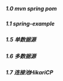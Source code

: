 ##### 1.0 mvn spring pom
##### 1.1 spring-example
##### 1.5 单数据源
##### 1.6 多数据源
##### 1.7 连接池HikariCP 

